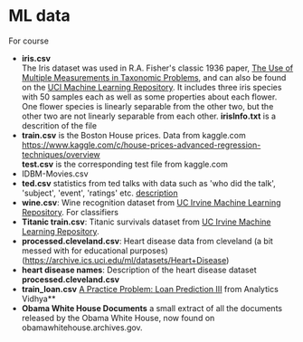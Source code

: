 # ML data
For course
* **iris.csv**  
  The Iris dataset was used in R.A. Fisher's classic 1936 paper, [The Use of Multiple Measurements in Taxonomic Problems](http://rcs.chemometrics.ru/Tutorials/classification/Fisher.pdf), and can also be found on the [UCI Machine Learning Repository](http://archive.ics.uci.edu/ml/).
  It includes three iris species with 50 samples each as well as some properties about each flower. One flower species is linearly separable from the other two, but the other two are not linearly separable from each other.
  **irisInfo.txt** is a descrition of the file
* **train.csv** is the Boston House prices. Data from kaggle.com  
https://www.kaggle.com/c/house-prices-advanced-regression-techniques/overview  
**test.csv** is the corresponding test file from kaggle.com
* IDBM-Movies.csv
* **ted.csv** statistics from ted talks with data such as 'who did the talk', 'subject', 'event', 'ratings' etc.  [description](https://www.kaggle.com/rounakbanik/ted-talks)
* **wine.csv**:  Wine recognition dataset from [UC Irvine Machine Learning Repository](https://archive.ics.uci.edu/ml/datasets/Wine). For classifiers
* **Titanic train.csv**:  Titanic survivals dataset from [UC Irvine Machine Learning Repository](https://archive.ics.uci.edu/ml/datasets/Wine).
* **processed.cleveland.csv**: Heart disease data from cleveland (a bit messed with for educational purposes)   (https://archive.ics.uci.edu/ml/datasets/Heart+Disease)
* **heart disease names**: Description of the heart disease dataset **processed.cleveland.csv** 
* **train_loan.csv** [A Practice Problem: Loan Prediction III](https://datahack.analyticsvidhya.com/contest/practice-problem-loan-prediction-iii/) from Analytics Vidhya**
* **Obama White House Documents** a small extract of all the documents released by the Obama White House, now found on obamawhitehouse.archives.gov.
